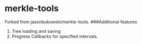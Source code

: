 # merkle-tools

Forked from jasonbukowski/merkle-tools.
###Additional features
   1. Tree loading and saving
   2. Progress Callbacks for specified intervals.
